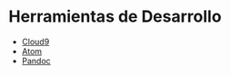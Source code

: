 # Herramientas de Desarrollo

* [Cloud9](chapter3/c9.md)
* [Atom](chapter3/atom.md)
* [Pandoc](chapter3/pandoc.md)


